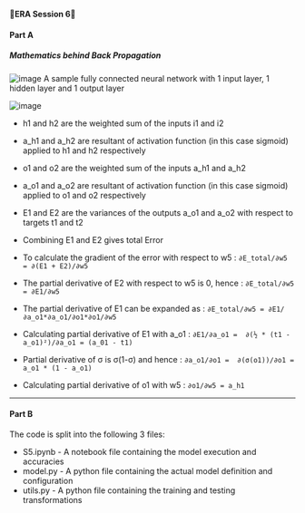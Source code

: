 &#x1F537;**ERA Session 6**&#x1F537;

#### **Part A**

##### **Mathematics behind Back Propagation**

![image](https://github.com/nanekja/tsai/assets/12238843/2423f84c-1331-41dc-8d3a-83a0d4f704b9)
A sample fully connected neural network with 1 input layer, 1 hidden layer and 1 output layer

![image](https://github.com/nanekja/tsai/assets/12238843/8e196cc3-676b-4f5b-b0f8-2ce9828a3fb9)

* h1 and h2 are the weighted sum of the inputs i1 and i2	
* a_h1 and a_h2 are resultant of activation function (in this case sigmoid) applied to h1 and h2 respectively	
* o1 and o2 are the weighted sum of the inputs a_h1 and a_h2	
* a_o1 and a_o2 are resultant of activation function (in this case sigmoid) applied to o1 and o2 respectively	
* E1 and E2 are the variances of the outputs a_o1 and a_o2 with respect to targets t1 and t2	
* Combining E1 and E2 gives total Error	

* To calculate the gradient of the error with respect to w5   :						`∂E_total/∂w5 = ∂(E1 + E2)/∂w5` 
* The partial derivative of E2 with respect to w5 is 0, hence :						`∂E_total/∂w5 = ∂E1/∂w5`	
* The partial derivative of E1 can be expanded as             :						`∂E_total/∂w5 = ∂E1/∂a_o1*∂a_o1/∂o1*∂o1/∂w5`	
* Calculating partial derivative of E1 with a_o1              :						`∂E1/∂a_o1 =  ∂(½ * (t1 - a_o1)²)/∂a_o1 = (a_01 - t1)`	
* Partial derivative of σ is σ(1-σ) and hence                 :						`∂a_o1/∂o1 =  ∂(σ(o1))/∂o1 = a_o1 * (1 - a_o1)`	
* Calculating partial derivative of o1 with w5                :						`∂o1/∂w5 = a_h1`	




---------------------------------------------------------------------------------------------------------------------------------------------------------------------
#### **Part B**

The code is split into the following 3 files:

* S5.ipynb - A notebook file containing the model execution and accuracies
* model.py - A python file containing the actual model definition and configuration
* utils.py - A python file containing the training and testing transformations
